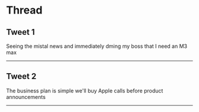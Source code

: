 # Thread

## Tweet 1

Seeing the mistal news and immediately dming my boss that I need an M3 max

---

## Tweet 2

The business plan is simple we'll buy Apple calls before product announcements

---

